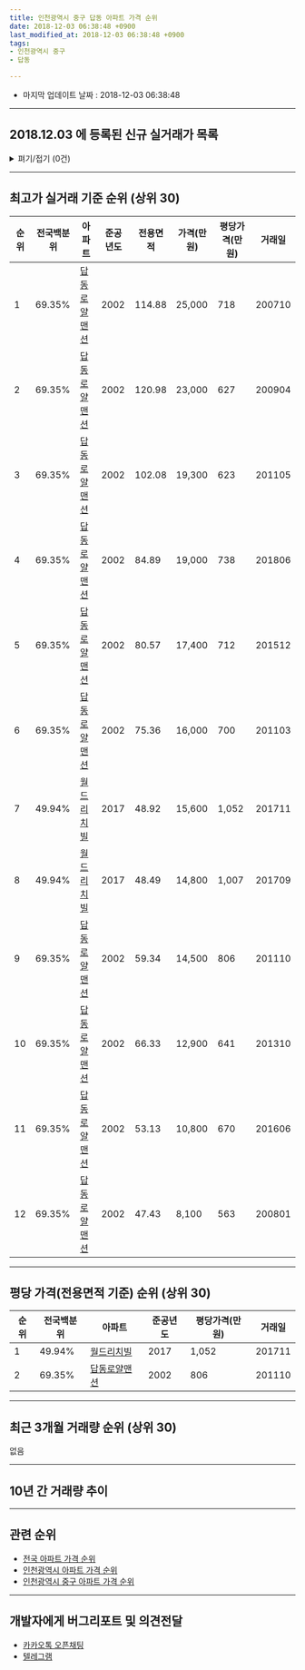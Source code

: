 ```yaml
---
title: 인천광역시 중구 답동 아파트 가격 순위
date: 2018-12-03 06:38:48 +0900
last_modified_at: 2018-12-03 06:38:48 +0900
tags:
- 인천광역시 중구
- 답동

---
```


* 마지막 업데이트 날짜 : 2018-12-03 06:38:48

---

## 2018.12.03 에 등록된 신규 실거래가 목록

<details>
<summary>펴기/접기 (0건)</summary>
<div markdown="1">

|아파트|전국백분위|준공년도|전용면적|가격(만원)|평당가격(만원)|거래일|
|---|---|---|---|---|---|---|
|없음|||||||


</div>
</details>

---

## 최고가 실거래 기준 순위 (상위 30)


|순위|전국백분위|아파트|준공년도|전용면적|가격(만원)|평당가격(만원)|거래일|
|---|---|---|---|---|---|---|---|
|1|69.35%|[답동로얄맨션](https://search.naver.com/search.naver?query=%EC%9D%B8%EC%B2%9C%EA%B4%91%EC%97%AD%EC%8B%9C+%EC%A4%91%EA%B5%AC+%EB%8B%B5%EB%8F%99+%EB%8B%B5%EB%8F%99%EB%A1%9C%EC%96%84%EB%A7%A8%EC%85%98)|2002|114.88|25,000|718|200710|
|2|69.35%|[답동로얄맨션](https://search.naver.com/search.naver?query=%EC%9D%B8%EC%B2%9C%EA%B4%91%EC%97%AD%EC%8B%9C+%EC%A4%91%EA%B5%AC+%EB%8B%B5%EB%8F%99+%EB%8B%B5%EB%8F%99%EB%A1%9C%EC%96%84%EB%A7%A8%EC%85%98)|2002|120.98|23,000|627|200904|
|3|69.35%|[답동로얄맨션](https://search.naver.com/search.naver?query=%EC%9D%B8%EC%B2%9C%EA%B4%91%EC%97%AD%EC%8B%9C+%EC%A4%91%EA%B5%AC+%EB%8B%B5%EB%8F%99+%EB%8B%B5%EB%8F%99%EB%A1%9C%EC%96%84%EB%A7%A8%EC%85%98)|2002|102.08|19,300|623|201105|
|4|69.35%|[답동로얄맨션](https://search.naver.com/search.naver?query=%EC%9D%B8%EC%B2%9C%EA%B4%91%EC%97%AD%EC%8B%9C+%EC%A4%91%EA%B5%AC+%EB%8B%B5%EB%8F%99+%EB%8B%B5%EB%8F%99%EB%A1%9C%EC%96%84%EB%A7%A8%EC%85%98)|2002|84.89|19,000|738|201806|
|5|69.35%|[답동로얄맨션](https://search.naver.com/search.naver?query=%EC%9D%B8%EC%B2%9C%EA%B4%91%EC%97%AD%EC%8B%9C+%EC%A4%91%EA%B5%AC+%EB%8B%B5%EB%8F%99+%EB%8B%B5%EB%8F%99%EB%A1%9C%EC%96%84%EB%A7%A8%EC%85%98)|2002|80.57|17,400|712|201512|
|6|69.35%|[답동로얄맨션](https://search.naver.com/search.naver?query=%EC%9D%B8%EC%B2%9C%EA%B4%91%EC%97%AD%EC%8B%9C+%EC%A4%91%EA%B5%AC+%EB%8B%B5%EB%8F%99+%EB%8B%B5%EB%8F%99%EB%A1%9C%EC%96%84%EB%A7%A8%EC%85%98)|2002|75.36|16,000|700|201103|
|7|49.94%|[월드리치빌](https://search.naver.com/search.naver?query=%EC%9D%B8%EC%B2%9C%EA%B4%91%EC%97%AD%EC%8B%9C+%EC%A4%91%EA%B5%AC+%EB%8B%B5%EB%8F%99+%EC%9B%94%EB%93%9C%EB%A6%AC%EC%B9%98%EB%B9%8C)|2017|48.92|15,600|1,052|201711|
|8|49.94%|[월드리치빌](https://search.naver.com/search.naver?query=%EC%9D%B8%EC%B2%9C%EA%B4%91%EC%97%AD%EC%8B%9C+%EC%A4%91%EA%B5%AC+%EB%8B%B5%EB%8F%99+%EC%9B%94%EB%93%9C%EB%A6%AC%EC%B9%98%EB%B9%8C)|2017|48.49|14,800|1,007|201709|
|9|69.35%|[답동로얄맨션](https://search.naver.com/search.naver?query=%EC%9D%B8%EC%B2%9C%EA%B4%91%EC%97%AD%EC%8B%9C+%EC%A4%91%EA%B5%AC+%EB%8B%B5%EB%8F%99+%EB%8B%B5%EB%8F%99%EB%A1%9C%EC%96%84%EB%A7%A8%EC%85%98)|2002|59.34|14,500|806|201110|
|10|69.35%|[답동로얄맨션](https://search.naver.com/search.naver?query=%EC%9D%B8%EC%B2%9C%EA%B4%91%EC%97%AD%EC%8B%9C+%EC%A4%91%EA%B5%AC+%EB%8B%B5%EB%8F%99+%EB%8B%B5%EB%8F%99%EB%A1%9C%EC%96%84%EB%A7%A8%EC%85%98)|2002|66.33|12,900|641|201310|
|11|69.35%|[답동로얄맨션](https://search.naver.com/search.naver?query=%EC%9D%B8%EC%B2%9C%EA%B4%91%EC%97%AD%EC%8B%9C+%EC%A4%91%EA%B5%AC+%EB%8B%B5%EB%8F%99+%EB%8B%B5%EB%8F%99%EB%A1%9C%EC%96%84%EB%A7%A8%EC%85%98)|2002|53.13|10,800|670|201606|
|12|69.35%|[답동로얄맨션](https://search.naver.com/search.naver?query=%EC%9D%B8%EC%B2%9C%EA%B4%91%EC%97%AD%EC%8B%9C+%EC%A4%91%EA%B5%AC+%EB%8B%B5%EB%8F%99+%EB%8B%B5%EB%8F%99%EB%A1%9C%EC%96%84%EB%A7%A8%EC%85%98)|2002|47.43|8,100|563|200801|


---

## 평당 가격(전용면적 기준) 순위 (상위 30)


|순위|전국백분위|아파트|준공년도|평당가격(만원)|거래일|
|---|---|---|---|---|---|
|1|49.94%|[월드리치빌](https://search.naver.com/search.naver?query=%EC%9D%B8%EC%B2%9C%EA%B4%91%EC%97%AD%EC%8B%9C+%EC%A4%91%EA%B5%AC+%EB%8B%B5%EB%8F%99+%EC%9B%94%EB%93%9C%EB%A6%AC%EC%B9%98%EB%B9%8C)|2017|1,052|201711|
|2|69.35%|[답동로얄맨션](https://search.naver.com/search.naver?query=%EC%9D%B8%EC%B2%9C%EA%B4%91%EC%97%AD%EC%8B%9C+%EC%A4%91%EA%B5%AC+%EB%8B%B5%EB%8F%99+%EB%8B%B5%EB%8F%99%EB%A1%9C%EC%96%84%EB%A7%A8%EC%85%98)|2002|806|201110|


---

## 최근 3개월 거래량 순위 (상위 30)

없음

---

## 10년 간 거래량 추이


<div style="width:100%;">
    <canvas id="deal_progress" height="250"></canvas>
</div>

<script>
new Chart(document.getElementById("deal_progress"), {
    type: 'line',
    data: {
        labels: ['200812','200901','200902','200903','200904','200905','200906','200907','200908','200909','200910','200911','200912','201001','201002','201003','201004','201005','201006','201007','201008','201009','201010','201011','201012','201101','201102','201103','201104','201105','201106','201107','201108','201109','201110','201111','201112','201201','201202','201203','201204','201205','201206','201207','201208','201209','201210','201211','201212','201301','201302','201303','201304','201305','201306','201307','201308','201309','201310','201311','201312','201401','201402','201403','201404','201405','201406','201407','201408','201409','201410','201411','201412','201501','201502','201503','201504','201505','201506','201507','201508','201509','201510','201511','201512','201601','201602','201603','201604','201605','201606','201607','201608','201609','201610','201611','201612','201701','201702','201703','201704','201705','201706','201707','201708','201709','201710','201711','201712','201801','201802','201803','201804','201805','201806','201807','201808','201809','201810','201811','201812'],
        datasets: [{
            label: '실거래 수',
            pointRadius: 1,
            data: [0, 0, 2, 0, 2, 0, 1, 1, 1, 0, 1, 0, 1, 1, 1, 0, 0, 0, 1, 0, 2, 1, 2, 0, 1, 0, 0, 2, 0, 3, 0, 0, 0, 3, 1, 0, 0, 0, 0, 0, 0, 0, 0, 0, 1, 0, 1, 1, 0, 0, 1, 0, 1, 0, 1, 0, 0, 0, 3, 1, 1, 0, 1, 0, 0, 1, 1, 1, 2, 0, 1, 1, 0, 0, 0, 2, 1, 4, 0, 0, 0, 1, 2, 0, 2, 1, 0, 0, 1, 1, 1, 0, 1, 1, 0, 0, 0, 1, 0, 0, 1, 0, 0, 1, 1, 1, 2, 1, 3, 1, 0, 2, 0, 0, 1, 0, 0, 0, 0, 0, 0],
            borderColor: "rgba(255, 201, 14, 1)",
            backgroundColor: "rgba(255, 201, 14, 0.5)",
            fill: true,
        }]
    },
    options: {
        responsive: true,
        title: {
            display: true,
            text: '10년간 거래량 추이'
        },
        tooltips: {
            mode: 'index',
            intersect: false,
        },
        hover: {
            mode: 'nearest',
            intersect: true
        },
        scales: {
            xAxes: [{
                display: true,
                scaleLabel: {
                    display: true,
                    labelString: '년/월'
                }
            }],
            yAxes: [{
                display: true,
                ticks: {
                    suggestedMin: 0,
                },
                scaleLabel: {
                    display: true,
                    labelString: '실거래 수'
                }
            }]
        }
    }
});

</script>


---

## 관련 순위

- [전국 아파트 가격 순위](https://inasie.github.io/apt-ranking/전국)
- [인천광역시 아파트 가격 순위](https://inasie.github.io/apt-ranking/인천광역시)
- [인천광역시 중구 아파트 가격 순위](https://inasie.github.io/apt-ranking/인천광역시-중구)


---

## 개발자에게 버그리포트 및 의견전달

- [카카오톡 오픈채팅](https://open.kakao.com/o/gLJUAP4)
- [텔레그램](https://t.me/inasie)


